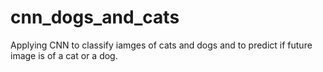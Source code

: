 # cnn_dogs_and_cats

Applying CNN to classify iamges of cats and dogs and to predict if future image is of a cat or a dog.
